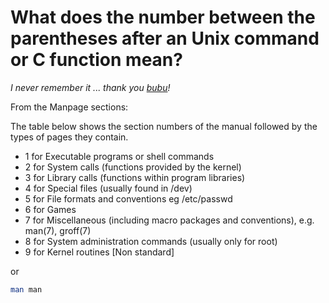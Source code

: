 # What does the number between the parentheses after an Unix command or C function mean?

_I never remember it ... thank you [bubu](http://superuser.com/questions/297702/what-do-the-parentheses-and-number-after-a-unix-command-or-c-function-mean)!_

From the Manpage sections:

The table below shows the section numbers of the  manual  followed  by the types of pages they contain.

- 1 for Executable programs or shell commands
- 2 for System calls (functions provided by the kernel)
- 3 for Library calls (functions within program libraries)
- 4 for Special files (usually found in /dev)
- 5 for File formats and conventions eg /etc/passwd
- 6 for Games
- 7 for Miscellaneous  (including  macro  packages  and conventions), e.g. man(7), groff(7)
- 8 for System administration commands (usually only for root)
- 9 for Kernel routines [Non standard]

or

```bash
man man
```
